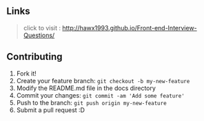 ## Links

 


>click to visit : http://hawx1993.github.io/Front-end-Interview-Questions/

## Contributing

1. Fork it!
2. Create your feature branch: `git checkout -b my-new-feature`
3. Modify the README.md file in the docs directory
4. Commit your changes: `git commit -am 'Add some feature'`
5. Push to the branch: `git push origin my-new-feature`
6. Submit a pull request :D
